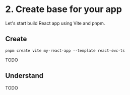 # 2. Create base for your app

Let's start build React app using Vite and pnpm.

## Create

```shell
pnpm create vite my-react-app --template react-swc-ts
```

TODO

## Understand

TODO
